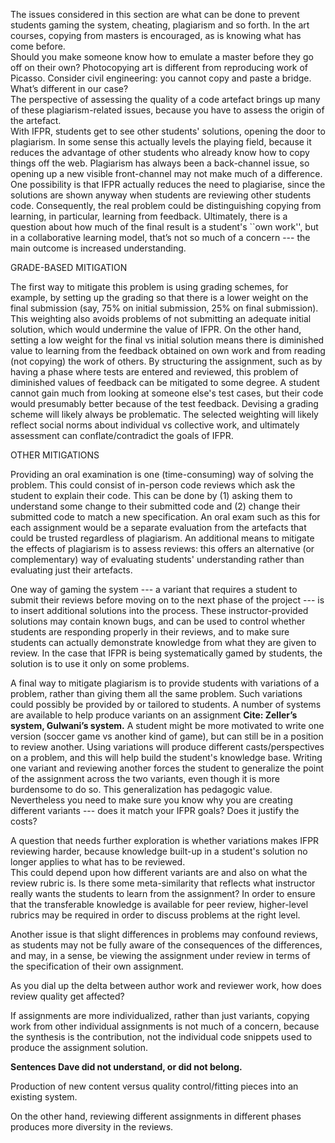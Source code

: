 The issues considered in this section are what can be done to prevent students gaming
the system, cheating, plagiarism and so forth. 
In the art courses, copying from masters is encouraged, as is knowing what has come before.  
Should you make someone know how to emulate a master before they go off on their own? 
Photocopying art is different from reproducing work of Picasso.
Consider civil engineering: you cannot  copy and paste a bridge. 
What’s different in our case?  
The perspective of assessing the quality of a code artefact brings up many of these plagiarism-related issues, 
because you have to assess the origin of the artefact.  
With IFPR, students get to see other students' solutions, opening the door to plagiarism.
In some sense this actually levels the playing field, because it reduces the advantage
of other students who already know how to copy things off the web.
Plagiarism has always been a back-channel issue, so opening up a new 
visible front-channel may not make much of a difference.
One possibility is that IFPR actually reduces the need to plagiarise, 
since the solutions are shown anyway when students are reviewing other students code.
Consequently, the real problem could be distinguishing copying from learning,
in particular, learning from feedback. Ultimately,
there is a question about how much of the final result is a
student's ``own work'', but in a 
collaborative learning model, that’s not so much of a concern --- the main
outcome is increased understanding.


GRADE-BASED MITIGATION 


The first way to mitigate this problem is using grading schemes,
for example,  by setting up the grading so that there is a lower weight on 
the final submission (say, 75\% on initial submission, 25\% on final submission).
This weighting also avoids problems of not submitting an adequate initial solution,
which would undermine the value of IFPR.
On the other hand, setting a low weight for the final vs initial solution means 
there is diminished value to learning from the feedback obtained on own work
and from reading (not copying) the work of others.
By structuring the assignment, such as by having a phase where tests are entered and
reviewed, this problem of diminished values of feedback can be mitigated to some degree.
A student cannot gain much from looking at someone else's test cases, but
their code would presumably better because of the test feedback.
Devising a grading scheme will likely always be problematic.
The selected weighting will likely reflect social norms about individual vs collective work,
and ultimately assessment can conflate/contradict the goals of IFPR.



OTHER MITIGATIONS

Providing an oral examination is one (time-consuming) way of solving the problem.
This could consist of in-person code reviews which ask the student to explain their
code. This can be done by (1) asking them to understand some change to their submitted
code and (2) change their submitted code to match a new specification.
An oral exam such as this for each assignment would be a separate evaluation from the
artefacts that could be trusted regardless of plagiarism.
An additional means to mitigate the effects of plagiarism is to assess reviews: this offers
an alternative (or complementary) way of evaluating students' understanding rather than
evaluating just their artefacts.

One way of gaming the system --- a variant that requires a student to submit their reviews
before moving on to the next phase of the project --- is  to insert additional solutions
into the process. These instructor-provided  solutions may contain known bugs, and can be used to
control whether students are responding properly in their reviews, and
to make sure students can actually demonstrate knowledge from what they are given to review.
In the case that IFPR is being systematically gamed by students, the solution is 
to use it only on some problems.



A final way to mitigate plagiarism is to provide students with variations of a
problem, rather than giving them all the same problem. Such variations could possibly
be provided by or tailored to students.  A number of systems are available to help produce 
variants on an assignment  **Cite: Zeller’s system, Gulwani’s system.** 
A student might be more motivated to write one version (soccer game vs another kind of game), 
but can still be in a position to review another.
Using variations will produce different casts/perspectives on a problem, and this will help 
build the student's knowledge base.  Writing one variant and reviewing another forces the
student to generalize the point of the assignment across the two variants, even though
it is more burdensome to do so. This generalization has pedagogic value.
Nevertheless you need to make sure you know why you are creating different variants --- 
does it match your IFPR goals? Does it justify the costs?

A question that needs further exploration is whether variations makes IFPR reviewing harder,
because knowledge built-up in a student's solution no longer applies to what has to be reviewed.  
This could depend upon how different variants are and also on what the review rubric is.
Is there some meta-similarity that reflects what instructor really wants the students to learn from the assignment?
In order to ensure that the transferable knowledge is available for peer review,
higher-level rubrics may be required in order to discuss problems at the right level.

Another issue is that slight differences in problems may confound reviews, as students may
not be fully aware of the consequences of the differences, and may, in a sense, be 
viewing the assignment under review in terms of the specification of their own assignment.

As you dial up the delta between author work and reviewer work, how does review quality get affected?

If assignments are more individualized, rather than just variants, 
copying work from other individual assignments is not much of a concern, 
because the synthesis  is the contribution, not the individual code snippets used to produce the
assignment solution.


**Sentences Dave did not understand, or did not belong.**

Production of new content versus quality control/fitting pieces into an existing system.

On the other hand, reviewing different assignments in different phases produces more diversity in the reviews.


